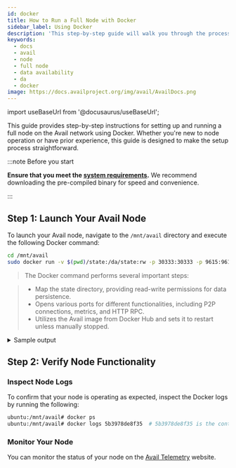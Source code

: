 ```yaml
---
id: docker
title: How to Run a Full Node with Docker
sidebar_label: Using Docker
description: 'This step-by-step guide will walk you through the process of setting up and running an Avail full node using Docker.'
keywords:
  - docs
  - avail
  - node
  - full node
  - data availability
  - da
  - docker
image: https://docs.availproject.org/img/avail/AvailDocs.png
---
```


import useBaseUrl from '@docusaurus/useBaseUrl';

This guide provides step-by-step instructions for setting up and running a full node on the Avail network using Docker. Whether you're new to node operation or have prior experience, this guide is designed to make the setup process straightforward.

:::note Before you start

**Ensure that you meet the [<ins>system requirements</ins>](/docs/operate/requirements.md).** We recommend downloading the pre-compiled binary for speed and convenience.

:::

## Step 1: Launch Your Avail Node

To launch your Avail node, navigate to the `/mnt/avail` directory and execute the following Docker command:

```bash
cd /mnt/avail
sudo docker run -v $(pwd)/state:/da/state:rw -p 30333:30333 -p 9615:9615 -p 9944:9944 -d --restart unless-stopped availj/avail:v1.9.0.3 --chain goldberg --name "MyAweasomeInContainerAvailAnode" -d /da/state
```

> The Docker command performs several important steps:

> - Map the state directory, providing read-write permissions for data persistence.
> - Opens various ports for different functionalities, including P2P connections, metrics, and HTTP RPC.
> - Utilizes the Avail image from Docker Hub and sets it to restart unless manually stopped.

<details>
<summary>Sample output</summary>

You should see an output similar to the following:

```shell
2023-11-07 17:35:19 Avail Node
2023-11-07 17:35:19 ✌️  version 1.8.0-9c5f37b9230
2023-11-07 17:35:19 ❤️  by Anonymous, 2017-2023
2023-11-07 17:35:19 📋 Chain specification: Avail Goldberg Testnet
2023-11-07 17:35:19 🏷  Node name: fresh-fan-5502
2023-11-07 17:35:19 👤 Role: FULL
2023-11-07 17:35:19 💾 Database: RocksDb at /tmp/substrateCTFPb5/chains/avail_goldberg_testnet/db/full
2023-11-07 17:35:20 🔨 Initializing Genesis block/state (state: 0x6bc7…ec83, header-hash: 0x6f09…a7ae)
2023-11-07 17:35:20 👴 Loading GRANDPA authority set from genesis on what appears to be first startup.
2023-11-07 17:35:21 👶 Creating empty BABE epoch changes on what appears to be first startup.
2023-11-07 17:35:21 🏷  Local node identity is: 12D3KooWEEa9iNANi6PUeXGaDqTgTR9T5YcP3A69nwbT4VXnG5R1
2023-11-07 17:35:21 Prometheus metrics extended with avail metrics
2023-11-07 17:35:21 💻 Operating system: linux
2023-11-07 17:35:21 💻 CPU architecture: x86_64
2023-11-07 17:35:21 💻 Target environment: gnu
2023-11-07 17:35:21 💻 CPU: 13th Gen Intel(R) Core(TM) i7-13700K
2023-11-07 17:35:21 💻 CPU cores: 16
2023-11-07 17:35:21 💻 Memory: 31863MB
2023-11-07 17:35:21 💻 Kernel: 6.5.8-100.fc37.x86_64
2023-11-07 17:35:21 💻 Linux distribution: Fedora Linux 37 (Workstation Edition)
2023-11-07 17:35:21 💻 Virtual machine: no
2023-11-07 17:35:21 📦 Highest known block at #0
2023-11-07 17:35:21 〽️ Prometheus exporter started at 127.0.0.1:9615
2023-11-07 17:35:21 Running JSON-RPC server: addr=127.0.0.1:9944, allowed origins=["http://localhost:*", "http://127.0.0.1:*", "https://localhost:*", "https://127.0.0.1:*", "https://polkadot.js.org"]
2023-11-07 17:35:21 🏁 CPU score: 1.62 GiBs
2023-11-07 17:35:21 🏁 Memory score: 22.99 GiBs
2023-11-07 17:35:21 🏁 Disk score (seq. writes): 6.78 GiBs
2023-11-07 17:35:21 🏁 Disk score (rand. writes): 2.67 GiBs
2023-11-07 17:35:21 🔍 Discovered new external address for our node: /ip4/176.61.156.176/tcp/30333/ws/p2p/12D3KooWEEa9iNANi6PUeXGaDqTgTR9T5YcP3A69nwbT4VXnG5R1
```

</details>

## Step 2: Verify Node Functionality

### Inspect Node Logs

To confirm that your node is operating as expected, inspect the Docker logs by running the following:

```bash
ubuntu:/mnt/avail# docker ps
ubuntu:/mnt/avail# docker logs 5b3978de8f35  # 5b3978de8f35 is the container id
```

### Monitor Your Node

You can monitor the status of your node on the [<ins>Avail Telemetry</ins>](http://telemetry.avail.tools/) website.
